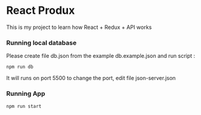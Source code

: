 # React Produx
This is my project to learn how React + Redux + API works

### Running local database
Please create file db.json from the example db.example.json and run script :

`npm run db`

It will runs on port 5500 to change the port, edit file json-server.json

### Running App
`npm run start`